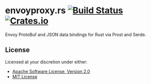 # envoyproxy.rs [![Build Status][travis.svg]][travis] [![Crates.io][crate.svg]][crate]

Envoy ProtoBuf and JSON data bindings for Rust via Prost and Serde.

## License

Licensed at your discretion under either:

 - [Apache Software License, Version 2.0](./LICENSE-APACHE)
 - [MIT License](./LICENSE-MIT)


 [crate]: https://crates.io/crates/envoyproxy
 [crate.svg]: https://img.shields.io/crates/v/envoyproxy.svg
 [docs]: https://docs.rs/envoyproxy/
 [docs.svg]: https://docs.rs/envoyproxy/badge.svg
 [travis]: https://travis-ci.org/naftulikay/envoyproxy.rs
 [travis.svg]: https://travis-ci.org/naftulikay/envoyproxy.rs.svg?branch=master
